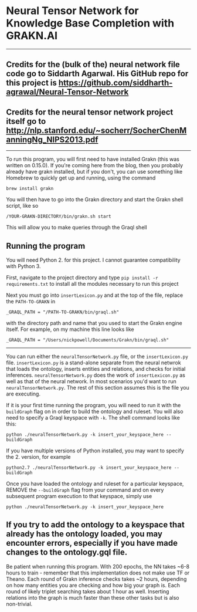 # Neural Tensor Network for Knowledge Base Completion with GRAKN.AI
-------------------------------------
## Credits for the (bulk of the) neural network file code go to Siddarth Agarwal. His GitHub repo for this project is https://github.com/siddharth-agrawal/Neural-Tensor-Network

## Credits for the neural tensor network project itself go to http://nlp.stanford.edu/~socherr/SocherChenManningNg_NIPS2013.pdf
-------------------------------------

To run this program, you will first need to have installed Grakn (this was written on 0.15.0). If you're coming here from the blog, then you probably already have grakn installed, but if you don't, you can use something like Homebrew to quickly get up and running, using the command
```
brew install grakn
```
You will then have to go into the Grakn directory and start the Grakn shell script, like so
```
/YOUR-GRAKN-DIRECTORY/bin/grakn.sh start
```
This will allow you to make queries through the Graql shell

## Running the program
You will need Python 2. for this project. I cannot guarantee compatibility with Python 3.

First, navigate to the project directory and type `pip install -r requirements.txt` to install all the modules necessary to run this project

Next you must go into `insertLexicon.py` and at the top of the file, replace the `PATH-TO-GRAKN` in
```
_GRAQL_PATH = "/PATH-TO-GRAKN/bin/graql.sh"
```
with the directory path and name that you used to start the Grakn engine itself. For example, on my machine this line looks like
```
_GRAQL_PATH = "/Users/nickpowell/Documents/Grakn/bin/graql.sh"
```
-------------------------------------
You can run either the `neuralTensorNetwork.py` file, or the `insertLexicon.py` file. `insertLexicon.py` is a stand-alone separate from the neural netwrok that loads the ontology, inserts entities and relations, and checks for initial inferences. `neuralTensorNetwork.py` does the work of `insertLexicon.py` as well as that of the neural network. In most scenarios you'd want to run `neuralTensorNetwork.py`. The rest of this section assumes this is the file you are executing.

If it is your first time running the program, you will need to run it with the `buildGraph` flag on in order to build the ontology and ruleset. You will also need to specify a Graql keyspace with `-k`. The shell command looks like this:
```
python ./neuralTensorNetwork.py -k insert_your_keyspace_here --buildGraph
```
If you have multiple versions of Python installed, you may want to specify the 2. version, for example
```
python2.7 ./neuralTensorNetwork.py -k insert_your_keyspace_here --buildGraph
```
Once you have loaded the ontology and ruleset for a particular keyspace, REMOVE the `--buildGraph` flag from your command and on every subsequent program execution to that keyspace, simply use
```
python ./neuralTensorNetwork.py -k insert_your_keyspace_here
```
If you try to add the ontology to a keyspace that already has the ontology loaded, you may encounter errors, especially if you have made changes to the ontology.gql file.
-------------------------------------
Be patient when running this program. With 200 epochs, the NN takes ~6-8 hours to train - remember that this implementation does not make use TF or Theano. Each round of Grakn inference checks takes ~2 hours, depending on how many entities you are checking and how big your graph is. Each round of likely triplet searching takes about 1 hour as well. Inserting relations into the graph is much faster than these other tasks but is also non-trivial.
